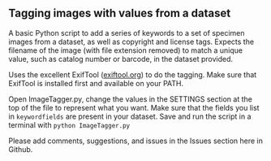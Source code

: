 ## Tagging images with values from a dataset

A basic Python script to add a series of keywords to a set of specimen images from a dataset, as well as copyright and license tags. Expects the filename of the image (with file extension removed) to match a unique value, such as catalog number or barcode, in the dataset provided. 

Uses the excellent ExifTool ([exiftool.org](https://exiftool.org/)) to do the tagging. Make sure that ExifTool is installed first and available on your PATH.

Open ImageTagger.py, change the values in the SETTINGS section at the top of the file to represent what you want. Make sure that the fields you list in `keywordfields` are present in your dataset. Save and run the script in a terminal with `python ImageTagger.py`

Please add comments, suggestions, and issues in the Issues section here in Github.